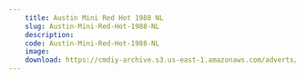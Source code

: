 ```yaml
---
    title: Austin Mini Red Hot 1988 NL
    slug: Austin-Mini-Red-Hot-1988-NL
    description:
    code: Austin-Mini-Red-Hot-1988-NL
    image:
    download: https://cmdiy-archive.s3.us-east-1.amazonaws.com/adverts/documents/Austin+Mini+Red+Hot+1988+NL.pdf
---
```

<!-- Content of the page -->

##
        